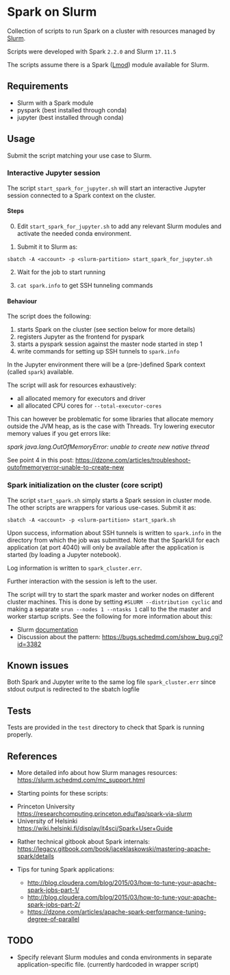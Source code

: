 # Spark on Slurm

Collection of scripts to run Spark on a cluster with
resources managed by [Slurm](https://slurm.schedmd.com/).

Scripts were developed with Spark `2.2.0` and Slurm `17.11.5`

The scripts assume there is a Spark
([Lmod](https://lmod.readthedocs.io/en/latest/010_user.html))
module available for Slurm.


## Requirements

* Slurm with a Spark module
* pyspark (best installed through conda)
* jupyter (best installed through conda)


## Usage

Submit the script matching your use case to Slurm.

### Interactive Jupyter session

The script `start_spark_for_jupyter.sh` will start an interactive Jupyter
session connected to a Spark context on the cluster.

#### Steps

0. Edit `start_spark_for_jupyter.sh` to add any relevant Slurm modules 
   and activate the needed conda environment.

1. Submit it to Slurm as:

  `sbatch -A <account> -p <slurm-partition> start_spark_for_jupyter.sh`

2. Wait for the job to start running

3. `cat spark.info` to get SSH tunneling commands

#### Behaviour

The script does the following:

1. starts Spark on the cluster (see section below for more details)
2. registers Jupyter as the frontend for pyspark
3. starts a pyspark session against the master node started in step 1
4. write commands for setting up SSH tunnels to `spark.info`

In the Jupyter environment there will be a (pre-)defined Spark context
(called `spark`) available.

The script will ask for resources exhaustively:

- all allocated memory for executors and driver
- all allocated CPU cores for `--total-executor-cores`

This can however be problematic for some libraries that allocate
memory outside the JVM heap, as is the case with Threads.
Try lowering executor memory values if you get errors like:

*spark java.lang.OutOfMemoryError: unable to create new native thread*

See point 4 in this post:
https://dzone.com/articles/troubleshoot-outofmemoryerror-unable-to-create-new


### Spark initialization on the cluster (core script)

The script `start_spark.sh` simply starts a Spark session in cluster mode.
The other scripts are wrappers for various use-cases.
Submit it as:

`sbatch -A <account> -p <slurm-partition> start_spark.sh`

Upon success, information about SSH tunnels is written to `spark.info` in
the directory from which the job was submitted.
Note that the SparkUI for each application (at port 4040) will only be
available after the application is started (by loading a Jupyter notebook).

Log information is written to `spark_cluster.err`.

Further interaction with the session is left to the user.

The script will try to start the spark master and worker nodes
on different cluster machines. This is done by setting
`#SLURM --distribution cyclic` and making a separate `srun --nodes 1 --ntasks 1`
call to the the master and worker startup scripts.
See the following for more information about this:
* Slurm [documentation](https://slurm.schedmd.com/srun.html#lbAE)
* Discussion about the pattern: https://bugs.schedmd.com/show_bug.cgi?id=3382



## Known issues

Both Spark and Jupyter write to the same log file `spark_cluster.err` since
stdout output is redirected to the sbatch logfile


## Tests

Tests are provided in the `test` directory to check that Spark is running
properly.


## References

* More detailed info about how Slurm manages resources: https://slurm.schedmd.com/mc_support.html

*  Starting points for these scripts:
  - Princeton University https://researchcomputing.princeton.edu/faq/spark-via-slurm
  - University of Helsinki https://wiki.helsinki.fi/display/it4sci/Spark+User+Guide

* Rather technical gitbook about Spark internals:
https://legacy.gitbook.com/book/jaceklaskowski/mastering-apache-spark/details

* Tips for tuning Spark applications:
  - http://blog.cloudera.com/blog/2015/03/how-to-tune-your-apache-spark-jobs-part-1/
  - http://blog.cloudera.com/blog/2015/03/how-to-tune-your-apache-spark-jobs-part-2/
  - https://dzone.com/articles/apache-spark-performance-tuning-degree-of-parallel


## TODO

* Specify relevant Slurm modules and conda environments in separate application-specific file.
  (currently hardcoded in wrapper script)
